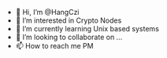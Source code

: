 - 👋 Hi, I’m @HangCzi
- 👀 I’m interested in Crypto Nodes
- 🌱 I’m currently learning Unix based systems
- 💞️ I’m looking to collaborate on ...
- 📫 How to reach me  PM

<!---
HangCzi/HangCzi is a ✨ special ✨ repository because its `README.md` (this file) appears on your GitHub profile.
You can click the Preview link to take a look at your changes.
--->
